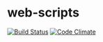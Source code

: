 # web-scripts
[![Build Status](https://travis-ci.org/jacobemerick/web-scripts.svg?branch=master)](https://travis-ci.org/jacobemerick/web-scripts)
[![Code Climate](https://codeclimate.com/github/jacobemerick/web-scripts/badges/gpa.svg)](https://codeclimate.com/github/jacobemerick/web-scripts)
